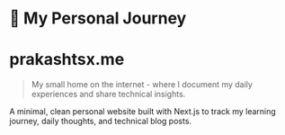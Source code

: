 # 🌱 My Personal Journey

# prakashtsx.me

> My small home on the internet - where I document my daily experiences and share technical insights.

A minimal, clean personal website built with Next.js to track my learning journey, daily thoughts, and technical blog posts.
